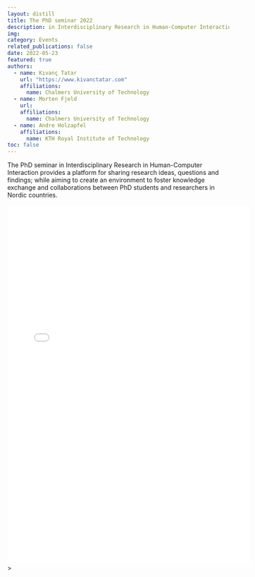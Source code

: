 ```yaml
---
layout: distill
title: The PhD seminar 2022
description: in Interdisciplinary Research in Human-Computer Interaction 
img:
category: Events
related_publications: false
date: 2022-05-23
featured: true
authors:
  - name: Kıvanç Tatar
    url: "https://www.kivanctatar.com"
    affiliations: 
      name: Chalmers University of Technology
  - name: Morten Fjeld
    url: 
    affiliations:
      name: Chalmers University of Technology
  - name: Andre Holzapfel
    affiliations: 
      name: KTH Royal Institute of Technology
toc: false
---
```


The PhD seminar in Interdisciplinary Research in Human-Computer Interaction provides a platform for sharing research ideas, questions and findings; while aiming to create an environment to foster knowledge exchange and collaborations between PhD students and researchers in Nordic countries.

<embed src="../../assets/pdf/2022-phd-seminar.pdf" width="550" height="815" type="application/pdf">>
